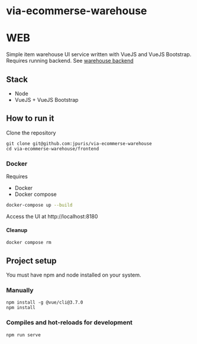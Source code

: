 # via-ecommerse-warehouse

# WEB

Simple item warehouse UI service written with VueJS and VueJS Bootstrap.
Requires running backend. See [warehouse backend](../backend/README.md)

## Stack
- Node
- VueJS + VueJS Bootstrap

## How to run it

Clone the repository
```
git clone git@github.com:jpuris/via-ecommerse-warehouse
cd via-ecommerse-warehouse/frontend
```

### Docker

Requires
- Docker
- Docker compose

```sh
docker-compose up --build 
```

Access the UI at http://localhost:8180

#### Cleanup

```shell
docker compose rm
```

## Project setup

You must have npm and node installed on your system.

### Manually
```
npm install -g @vue/cli@3.7.0
npm install
```

### Compiles and hot-reloads for development
```
npm run serve
```

